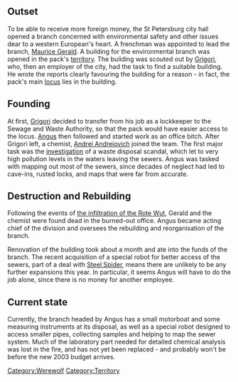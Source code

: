 ## Outset

To be able to receive more foreign money, the St Petersburg city hall
opened a branch concerned with environmental safety and other issues
dear to a western European's heart. A frenchman was appointed to lead
the branch, [Maurice Gerald](Maurice_Gerald "wikilink"). A building for
the environmental branch was opened in the pack's
[territory](territory "wikilink"). The building was scouted out by
[Grigori](Grigori "wikilink"), who, then an employer of the city, had
the task to find a suitable building. He wrote the reports clearly
favouring the building for a reason - in fact, the pack's main
[locus](locus "wikilink") lies in the building.

## Founding

At first, [Grigori](Grigori "wikilink") decided to transfer from his job
as a lockkeeper to the Sewage and Waste Authority, so that the pack
would have easier access to the locus. [Angus](Angus "wikilink") then
followed and started work as an office bitch. After Grigori left, a
chemist, [Andrei Andreiovich](Andrei_Andreiovich "wikilink") joined the
team. The first major task was the
[investigation](Fight_in_the_sewers "wikilink") of a waste disposal
scandal, which let to very high pollution levels in the waters leaving
the sewers. Angus was tasked with mapping out most of the sewers, since
decades of neglect had led to cave-ins, rusted locks, and maps that were
far from accurate.

## Destruction and Rebuilding

Following the events of [the infiltration of the Rote
Wut](Battle_against_Rote_Wut "wikilink"), Gerald and the chemist were
found dead in the burned-out office. Angus became acting chief of the
division and oversees the rebuilding and reorganisation of the branch.

Renovation of the building took about a month and ate into the funds of
the branch. The recent acquisition of a special robot for better access
of the sewers, part of a deal with [Steel
Spider](Steel_Spider "wikilink"), means there are unlikely to be any
further expansions this year. In particular, it seems Angus will have to
do the job alone, since there is no money for another employee.

## Current state

Currently, the branch headed by Angus has a small motorboat and some
measuring instruments at its disposal, as well as a special robot
designed to access smaller pipes, collecting samples and helping to map
the sewer system. Much of the laboratory part needed for detailed
chemical analysis was lost in the fire, and has not yet been replaced -
and probably won't be before the new 2003 budget arrives.

[Category:Werewolf](Category:Werewolf "wikilink")
[Category:Territory](Category:Territory "wikilink")